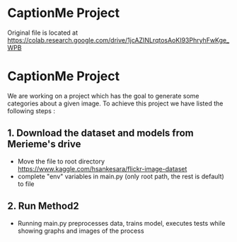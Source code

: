 # CaptionMe Project

Original file is located at
    https://colab.research.google.com/drive/1jcAZINLrqtosAoKI93PhryhFwKge_WPB

# CaptionMe Project

We are working on a project which has the goal to generate some categories about a given image.
To achieve this project we have listed the following steps :

## 1. Download the dataset and models from Merieme's drive

* Move the file to root directory
 https://www.kaggle.com/hsankesara/flickr-image-dataset
* complete "env" variables in main.py (only root path, the rest is default) to file

## 2. Run Method2
 * Running main.py preprocesses data, trains model, executes tests while showing graphs and images of the process
